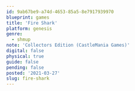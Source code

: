 ```yaml
---
id: 9ab67be9-a74d-4653-85a5-8e7917939970
blueprint: games
title: 'Fire Shark'
platform: genesis
genre:
  - shmup
note: 'Collectors Edition (CastleMania Games)'
digital: false
physical: true
guide: false
pending: false
posted: '2021-03-27'
slug: fire-shark
---
```

